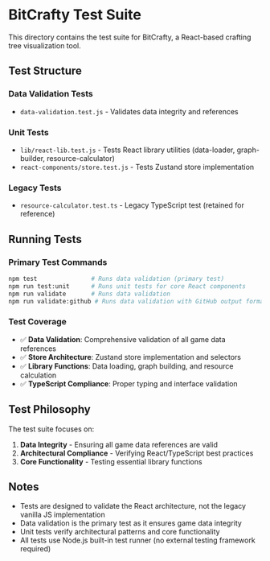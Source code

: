 # BitCrafty Test Suite

This directory contains the test suite for BitCrafty, a React-based crafting tree visualization tool.

## Test Structure

### Data Validation Tests
- `data-validation.test.js` - Validates data integrity and references

### Unit Tests
- `lib/react-lib.test.js` - Tests React library utilities (data-loader, graph-builder, resource-calculator)
- `react-components/store.test.js` - Tests Zustand store implementation

### Legacy Tests
- `resource-calculator.test.ts` - Legacy TypeScript test (retained for reference)

## Running Tests

### Primary Test Commands
```bash
npm test               # Runs data validation (primary test)
npm run test:unit      # Runs unit tests for core React components
npm run validate       # Runs data validation
npm run validate:github # Runs data validation with GitHub output format
```

### Test Coverage
- ✅ **Data Validation**: Comprehensive validation of all game data references
- ✅ **Store Architecture**: Zustand store implementation and selectors
- ✅ **Library Functions**: Data loading, graph building, and resource calculation
- ✅ **TypeScript Compliance**: Proper typing and interface validation

## Test Philosophy

The test suite focuses on:
1. **Data Integrity** - Ensuring all game data references are valid
2. **Architectural Compliance** - Verifying React/TypeScript best practices
3. **Core Functionality** - Testing essential library functions

## Notes

- Tests are designed to validate the React architecture, not the legacy vanilla JS implementation
- Data validation is the primary test as it ensures game data integrity
- Unit tests verify architectural patterns and core functionality
- All tests use Node.js built-in test runner (no external testing framework required)
